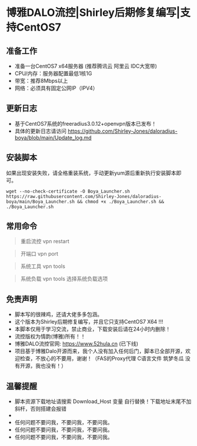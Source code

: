 # 博雅DALO流控|Shirley后期修复编写|支持CentOS7

## 准备工作
* 准备一台CentOS7 x64服务器 (推荐腾讯云 阿里云 IDC大宽带)
* CPU/内存：服务器配置最低1核1G
* 带宽：推荐8Mbps以上
* 网络：必须具有固定公网IP（IPV4）

## 更新日志
* 基于CentOS7系统的freeradius3.0.12+openvpn版本已发布！
* 具体的更新日志请访问 https://github.com/Shirley-Jones/daloradius-boya/blob/main/Update_log.md


## 安装脚本
如果出现安装失败，请全格重装系统，手动更新yum源后重新执行安装脚本即可。
```shell script
wget --no-check-certificate -O Boya_Launcher.sh https://raw.githubusercontent.com/Shirley-Jones/daloradius-boya/main/Boya_Launcher.sh && chmod +x ./Boya_Launcher.sh && ./Boya_Launcher.sh
```

## 常用命令
> 重启流控 vpn restart

> 开端口 vpn port

> 系统工具 vpn tools

> 系统负载 vpn tools 选择系统负载选项


## 免责声明
* 脚本写的很辣鸡，还请大佬多多包涵。
* 这个版本为Shirley后期修复编写，并且它只支持CentOS7 X64 !!!
* 本脚本仅用于学习交流，禁止商业，下载安装后请在24小时内删除！
* 流控版权为情韵(博雅)所有！！
* 博雅DALO流控官网: https://www.52hula.cn (已下线)
* 项目基于博雅Dalo开源而来，我个人没有加入任何后门，脚本已全部开源，欢迎检查，不放心的不要用，谢谢！（FAS的Proxy代理 C语言文件 筑梦冬瓜 没有开源，我也没有！）
## 温馨提醒
* 脚本资源下载地址请搜索 Download_Host 变量 自行替换！下载地址末尾不加斜杆，否则搭建会报错
* 
* 任何问题不要问我，不要问我，不要问我。
* 任何问题不要问我，不要问我，不要问我。
* 任何问题不要问我，不要问我，不要问我。



